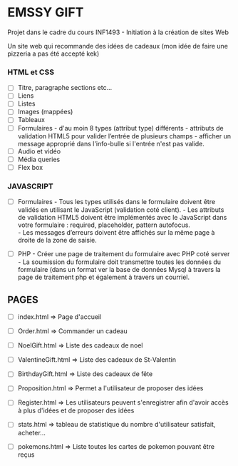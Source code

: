 # EMSSY GIFT
Projet dans le cadre du cours INF1493 - Initiation à la création de sites Web

Un site web qui recommande des idées de cadeaux (mon idée de faire une pizzeria a pas été accepté kek)

### HTML et CSS
- [ ]  Titre, paragraphe sections etc...
- [ ]  Liens
- [ ]  Listes
- [ ]  Images (mappées)
- [ ]  Tableaux
- [ ]  Formulaires
        - d'au moin 8 types (attribut type) différents
        - attributs de validation HTML5 pour valider l’entrée de plusieurs champs 
        - afficher un message approprié dans l'info-bulle si l'entrée n'est pas valide.
- [ ]  Audio et vidéo
- [ ]  Média queries
- [ ]  Flex box

### JAVASCRIPT

- [ ]  Formulaires
        - Tous les types utilisés dans le formulaire doivent être validés en utilisant le JavaScript (validation coté client).
        - Les attributs de validation HTML5 doivent être implémentés avec le JavaScript dans votre formulaire : required, placeholder, pattern autofocus.  
        - Les messages d’erreurs doivent être affichés sur la même page à droite de la zone de saisie.

- [ ]  PHP
        - Créer une page de traitement du formulaire avec PHP coté server
        - La soumission du formulaire doit transmettre toutes les données du formulaire (dans un format ver la base de données Mysql à travers la page de traitement php et également à travers un courriel. 

## PAGES 

- [ ] index.html => Page d'accueil
- [ ] Order.html => Commander un cadeau
- [ ] NoelGift.html => Liste des cadeaux de noel
- [ ] ValentineGift.html => Liste des cadeaux de St-Valentin
- [ ] BirthdayGift.html => Liste des cadeaux de fête
- [ ] Proposition.html => Permet a l'utilisateur de proposer des idées
- [ ] Register.html => Les utilisateurs peuvent s'enregistrer afin d'avoir accès à plus d'idées et de proposer des idées
- [ ] stats.html => tableau de statistique du nombre d'utilisateur satisfait, acheter...
- [ ] pokemons.html => Liste toutes les cartes de pokemon pouvant être reçus



